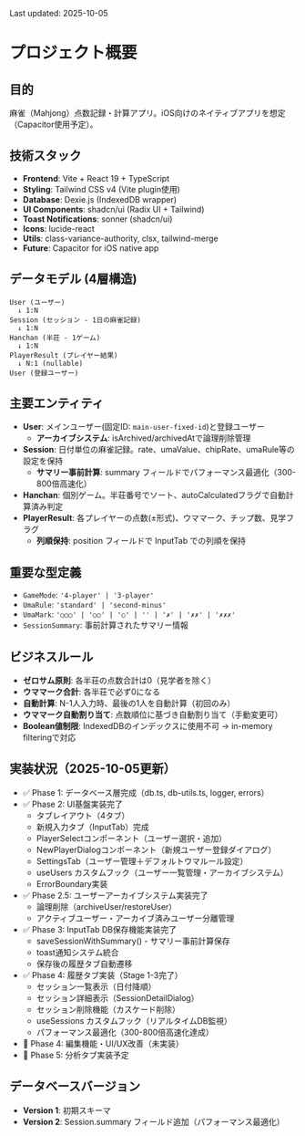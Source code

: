 Last updated: 2025-10-05

# プロジェクト概要

## 目的
麻雀（Mahjong）点数記録・計算アプリ。iOS向けのネイティブアプリを想定（Capacitor使用予定）。

## 技術スタック
- **Frontend**: Vite + React 19 + TypeScript
- **Styling**: Tailwind CSS v4 (Vite plugin使用)
- **Database**: Dexie.js (IndexedDB wrapper)
- **UI Components**: shadcn/ui (Radix UI + Tailwind)
- **Toast Notifications**: sonner (shadcn/ui)
- **Icons**: lucide-react
- **Utils**: class-variance-authority, clsx, tailwind-merge
- **Future**: Capacitor for iOS native app

## データモデル (4層構造)
```
User (ユーザー)
  ↓ 1:N
Session (セッション - 1日の麻雀記録)
  ↓ 1:N
Hanchan (半荘 - 1ゲーム)
  ↓ 1:N
PlayerResult (プレイヤー結果)
  ↓ N:1 (nullable)
User (登録ユーザー)
```

## 主要エンティティ
- **User**: メインユーザー(固定ID: `main-user-fixed-id`)と登録ユーザー
  - **アーカイブシステム**: isArchived/archivedAtで論理削除管理
- **Session**: 日付単位の麻雀記録。rate、umaValue、chipRate、umaRule等の設定を保持
  - **サマリー事前計算**: summary フィールドでパフォーマンス最適化（300-800倍高速化）
- **Hanchan**: 個別ゲーム。半荘番号でソート、autoCalculatedフラグで自動計算済み判定
- **PlayerResult**: 各プレイヤーの点数(±形式)、ウママーク、チップ数、見学フラグ
  - **列順保持**: position フィールドで InputTab での列順を保持

## 重要な型定義
- `GameMode`: `'4-player' | '3-player'`
- `UmaRule`: `'standard' | 'second-minus'`
- `UmaMark`: `'○○○' | '○○' | '○' | '' | '✗' | '✗✗' | '✗✗✗'`
- `SessionSummary`: 事前計算されたサマリー情報

## ビジネスルール
- **ゼロサム原則**: 各半荘の点数合計は0（見学者を除く）
- **ウママーク合計**: 各半荘で必ず0になる
- **自動計算**: N-1人入力時、最後の1人を自動計算（初回のみ）
- **ウママーク自動割り当て**: 点数順位に基づき自動割り当て（手動変更可）
- **Boolean値制限**: IndexedDBのインデックスに使用不可 → in-memory filteringで対応

## 実装状況（2025-10-05更新）
- ✅ Phase 1: データベース層完成（db.ts, db-utils.ts, logger, errors）
- ✅ Phase 2: UI基盤実装完了
  - タブレイアウト（4タブ）
  - 新規入力タブ（InputTab）完成
  - PlayerSelectコンポーネント（ユーザー選択・追加）
  - NewPlayerDialogコンポーネント（新規ユーザー登録ダイアログ）
  - SettingsTab（ユーザー管理＋デフォルトウマルール設定）
  - useUsers カスタムフック（ユーザー一覧管理・アーカイブシステム）
  - ErrorBoundary実装
- ✅ Phase 2.5: ユーザーアーカイブシステム実装完了
  - 論理削除（archiveUser/restoreUser）
  - アクティブユーザー・アーカイブ済みユーザー分離管理
- ✅ Phase 3: InputTab DB保存機能実装完了
  - saveSessionWithSummary() - サマリー事前計算保存
  - toast通知システム統合
  - 保存後の履歴タブ自動遷移
- ✅ Phase 4: 履歴タブ実装（Stage 1-3完了）
  - セッション一覧表示（日付降順）
  - セッション詳細表示（SessionDetailDialog）
  - セッション削除機能（カスケード削除）
  - useSessions カスタムフック（リアルタイムDB監視）
  - パフォーマンス最適化（300-800倍高速化達成）
- 🚧 Phase 4: 編集機能・UI/UX改善（未実装）
- 🚧 Phase 5: 分析タブ実装予定

## データベースバージョン
- **Version 1**: 初期スキーマ
- **Version 2**: Session.summary フィールド追加（パフォーマンス最適化）
